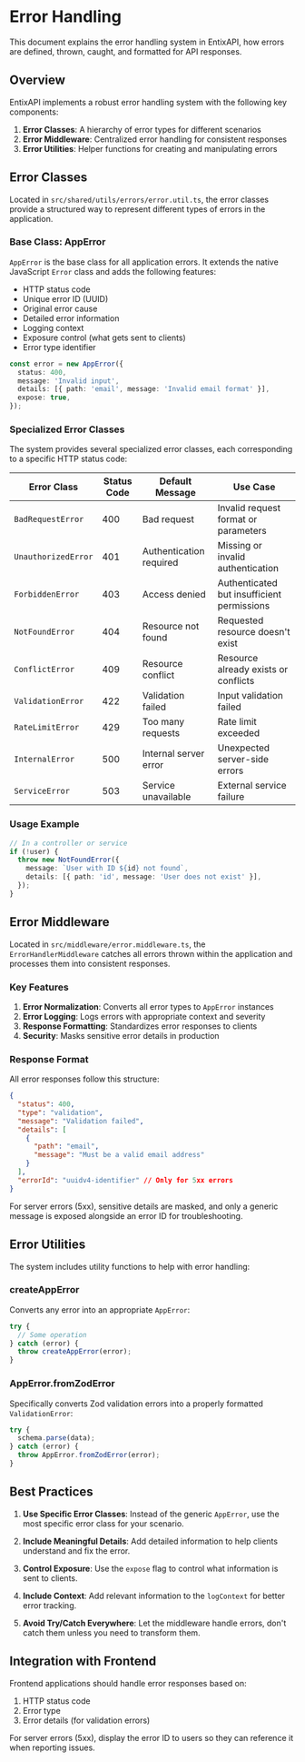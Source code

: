 # Error Handling

This document explains the error handling system in EntixAPI, how errors are defined, thrown, caught, and formatted for API responses.

## Overview

EntixAPI implements a robust error handling system with the following key components:

1. **Error Classes**: A hierarchy of error types for different scenarios
2. **Error Middleware**: Centralized error handling for consistent responses
3. **Error Utilities**: Helper functions for creating and manipulating errors

## Error Classes

Located in `src/shared/utils/errors/error.util.ts`, the error classes provide a structured way to represent different types of errors in the application.

### Base Class: AppError

`AppError` is the base class for all application errors. It extends the native JavaScript `Error` class and adds the following features:

- HTTP status code
- Unique error ID (UUID)
- Original error cause
- Detailed error information
- Logging context
- Exposure control (what gets sent to clients)
- Error type identifier

```typescript
const error = new AppError({
  status: 400,
  message: 'Invalid input',
  details: [{ path: 'email', message: 'Invalid email format' }],
  expose: true,
});
```

### Specialized Error Classes

The system provides several specialized error classes, each corresponding to a specific HTTP status code:

| Error Class         | Status Code | Default Message         | Use Case                                   |
| ------------------- | ----------- | ----------------------- | ------------------------------------------ |
| `BadRequestError`   | 400         | Bad request             | Invalid request format or parameters       |
| `UnauthorizedError` | 401         | Authentication required | Missing or invalid authentication          |
| `ForbiddenError`    | 403         | Access denied           | Authenticated but insufficient permissions |
| `NotFoundError`     | 404         | Resource not found      | Requested resource doesn't exist           |
| `ConflictError`     | 409         | Resource conflict       | Resource already exists or conflicts       |
| `ValidationError`   | 422         | Validation failed       | Input validation failed                    |
| `RateLimitError`    | 429         | Too many requests       | Rate limit exceeded                        |
| `InternalError`     | 500         | Internal server error   | Unexpected server-side errors              |
| `ServiceError`      | 503         | Service unavailable     | External service failure                   |

### Usage Example

```typescript
// In a controller or service
if (!user) {
  throw new NotFoundError({
    message: `User with ID ${id} not found`,
    details: [{ path: 'id', message: 'User does not exist' }],
  });
}
```

## Error Middleware

Located in `src/middleware/error.middleware.ts`, the `ErrorHandlerMiddleware` catches all errors thrown within the application and processes them into consistent responses.

### Key Features

1. **Error Normalization**: Converts all error types to `AppError` instances
2. **Error Logging**: Logs errors with appropriate context and severity
3. **Response Formatting**: Standardizes error responses to clients
4. **Security**: Masks sensitive error details in production

### Response Format

All error responses follow this structure:

```json
{
  "status": 400,
  "type": "validation",
  "message": "Validation failed",
  "details": [
    {
      "path": "email",
      "message": "Must be a valid email address"
    }
  ],
  "errorId": "uuidv4-identifier" // Only for 5xx errors
}
```

For server errors (5xx), sensitive details are masked, and only a generic message is exposed alongside an error ID for troubleshooting.

## Error Utilities

The system includes utility functions to help with error handling:

### createAppError

Converts any error into an appropriate `AppError`:

```typescript
try {
  // Some operation
} catch (error) {
  throw createAppError(error);
}
```

### AppError.fromZodError

Specifically converts Zod validation errors into a properly formatted `ValidationError`:

```typescript
try {
  schema.parse(data);
} catch (error) {
  throw AppError.fromZodError(error);
}
```

## Best Practices

1. **Use Specific Error Classes**: Instead of the generic `AppError`, use the most specific error class for your scenario.

2. **Include Meaningful Details**: Add detailed information to help clients understand and fix the error.

3. **Control Exposure**: Use the `expose` flag to control what information is sent to clients.

4. **Include Context**: Add relevant information to the `logContext` for better error tracking.

5. **Avoid Try/Catch Everywhere**: Let the middleware handle errors, don't catch them unless you need to transform them.

## Integration with Frontend

Frontend applications should handle error responses based on:

1. HTTP status code
2. Error type
3. Error details (for validation errors)

For server errors (5xx), display the error ID to users so they can reference it when reporting issues.
